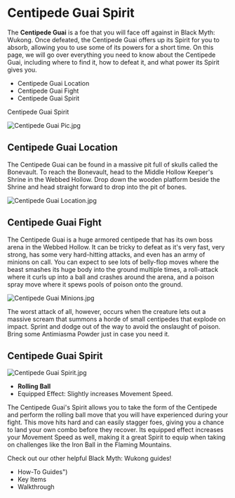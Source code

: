 # Centipede Guai Spirit

The **Centipede Guai** is a foe that you will face off against in Black Myth: Wukong. Once defeated, the Centipede Guai offers up its Spirit for you to absorb, allowing you to use some of its powers for a short time. On this page, we will go over everything you need to know about the Centipede Guai, including where to find it, how to defeat it, and what power its Spirit gives you. 

  * Centipede Guai Location
  * Centipede Guai Fight
  * Centipede Guai Spirit

Centipede Guai Spirit

![Centipede Guai Pic.jpg](https://oyster.ignimgs.com/mediawiki/apis.ign.com/black-myth-wukong/3/30/Centipede_Guai_Pic.jpg)

## Centipede Guai Location

The Centipede Guai can be found in a massive pit full of skulls called the Bonevault. To reach the Bonevault, head to the Middle Hollow Keeper's Shrine in the Webbed Hollow. Drop down the wooden platform beside the Shrine and head straight forward to drop into the pit of bones. 

![Centipede Guai Location.jpg](https://oyster.ignimgs.com/mediawiki/apis.ign.com/black-myth-wukong/e/ec/Centipede_Guai_Location.jpg)

## Centipede Guai Fight

The Centipede Guai is a huge armored centipede that has its own boss arena in the Webbed Hollow. It can be tricky to defeat as it's very fast, very strong, has some very hard-hitting attacks, and even has an army of minions on call. You can expect to see lots of belly-flop moves where the beast smashes its huge body into the ground multiple times, a roll-attack where it curls up into a ball and crashes around the arena, and a poison spray move where it spews pools of poison onto the ground. 

![Centipede Guai Minions.jpg](https://oyster.ignimgs.com/mediawiki/apis.ign.com/black-myth-wukong/0/0c/Centipede_Guai_Minions.jpg)

The worst attack of all, however, occurs when the creature lets out a massive scream that summons a horde of small centipedes that explode on impact. Sprint and dodge out of the way to avoid the onslaught of poison. Bring some Antimiasma Powder just in case you need it. 

## Centipede Guai Spirit

![Centipede Guai Spirit.jpg](https://oyster.ignimgs.com/mediawiki/apis.ign.com/black-myth-wukong/0/0e/Centipede_Guai_Spirit.jpg)

  * **Rolling Ball**
  * Equipped Effect: Slightly increases Movement Speed. 

The Centipede Guai's Spirit allows you to take the form of the Centipede and perform the rolling ball move that you will have experienced during your fight. This move hits hard and can easily stagger foes, giving you a chance to land your own combo before they recover. Its equipped effect increases your Movement Speed as well, making it a great Spirit to equip when taking on challenges like the Iron Ball in the Flaming Mountains. 

Check out our other helpful Black Myth: Wukong guides! 

  * How-To Guides")
  * Key Items
  * Walkthrough